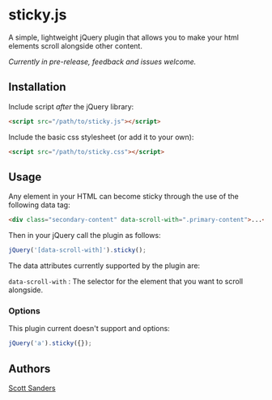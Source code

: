 sticky.js
========
A simple, lightweight jQuery plugin that allows you to make your html elements scroll alongside other content.

*Currently in pre-release, feedback and issues welcome.*

## Installation

Include script *after* the jQuery library:

```html
<script src="/path/to/sticky.js"></script>
```

Include the basic css stylesheet (or add it to your own):

```html
<script src="/path/to/sticky.css"></script>
```

## Usage
Any element in your HTML can become sticky through the use of the following data tag:
```html
<div class="secondary-content" data-scroll-with=".primary-content">...</div>

```
Then in your jQuery call the plugin as follows:
```javascript
jQuery('[data-scroll-with]').sticky();
```
The data attributes currently supported by the plugin are:

`data-scroll-with`
:	The selector for the element that you want to scroll alongside.

### Options
This plugin current doesn't support and options:
```javascript
jQuery('a').sticky({});
```

## Authors

[Scott Sanders](https://github.com/scottsanders)